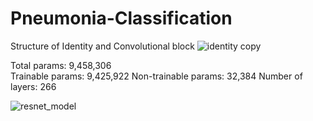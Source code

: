 # Pneumonia-Classification

Structure of Identity and Convolutional block
![identity copy](https://user-images.githubusercontent.com/42989875/113876452-6566db80-97d5-11eb-8aba-b39885c0a7a8.png)

Total params: 9,458,306 <br>
Trainable params: 9,425,922
Non-trainable params: 32,384
Number of layers: 266

![resnet_model](https://user-images.githubusercontent.com/42989875/113877967-cfcc4b80-97d6-11eb-8891-2e5ff1fabc4e.png)
